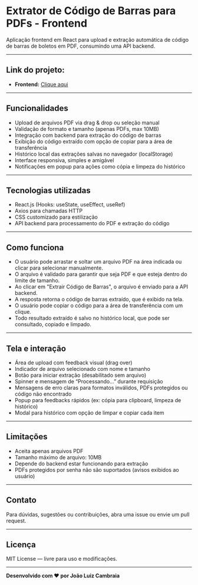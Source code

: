 # Extrator de Código de Barras para PDFs - Frontend

Aplicação frontend em React para upload e extração automática de código de barras de boletos em PDF, consumindo uma API backend.

---

## Link do projeto:

- **Frontend:** [Clique aqui](https://boleto-extractor-frontend-hf84.vercel.app/)

---

## Funcionalidades

- Upload de arquivos PDF via drag & drop ou seleção manual
- Validação de formato e tamanho (apenas PDFs, max 10MB)
- Integração com backend para extração do código de barras
- Exibição do código extraído com opção de copiar para a área de transferência
- Histórico local das extrações salvas no navegador (localStorage)
- Interface responsiva, simples e amigável
- Notificações em popup para ações como cópia e limpeza do histórico

---

## Tecnologias utilizadas

- React.js (Hooks: useState, useEffect, useRef)
- Axios para chamadas HTTP
- CSS customizado para estilização
- API backend para processamento do PDF e extração do código

---

## Como funciona

- O usuário pode arrastar e soltar um arquivo PDF na área indicada ou clicar para selecionar manualmente.
- O arquivo é validado para garantir que seja PDF e que esteja dentro do limite de tamanho.
- Ao clicar em "Extrair Código de Barras", o arquivo é enviado para a API backend.
- A resposta retorna o código de barras extraído, que é exibido na tela.
- O usuário pode copiar o código para a área de transferência com um clique.
- Todo resultado extraído é salvo no histórico local, que pode ser consultado, copiado e limpado.

---

## Tela e interação

- Área de upload com feedback visual (drag over)
- Indicador de arquivo selecionado com nome e tamanho
- Botão para iniciar extração (desabilitado sem arquivo)
- Spinner e mensagem de “Processando...” durante requisição
- Mensagens de erro claras para formatos inválidos, PDFs protegidos ou código não encontrado
- Popup para feedbacks rápidos (ex: cópia para clipboard, limpeza de histórico)
- Modal para histórico com opção de limpar e copiar cada item

---

## Limitações

- Aceita apenas arquivos PDF
- Tamanho máximo de arquivo: 10MB
- Depende do backend estar funcionando para extração
- PDFs protegidos por senha não são suportados (avisos exibidos ao usuário)

---

## Contato

Para dúvidas, sugestões ou contribuições, abra uma issue ou envie um pull request.

---

## Licença

MIT License — livre para uso e modificações.

---

**Desenvolvido com ❤️ por João Luiz Cambraia**
